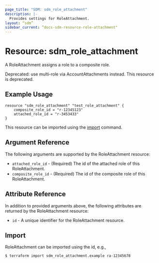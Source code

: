 ```yaml
---
page_title: "SDM: sdm_role_attachment"
description: |-
  Provides settings for RoleAttachment.
layout: “sdm”
sidebar_current: “docs-sdm-resource-role-attachment"
---
```

# Resource: sdm_role_attachment

A RoleAttachment assigns a role to a composite role.
 
 Deprecated: use multi-role via AccountAttachments instead.
This resource is deprecated.
## Example Usage

```hcl
resource "sdm_role_attachment" "test_role_attachment" {
    composite_role_id = "r-12345123"
    attached_role_id = "r-3453433"
}
```
This resource can be imported using the [import](https://www.terraform.io/docs/cli/commands/import.html) command.

## Argument Reference
The following arguments are supported by the RoleAttachment resource:
* `attached_role_id` - (Required) The id of the attached role of this RoleAttachment.
* `composite_role_id` - (Required) The id of the composite role of this RoleAttachment.
## Attribute Reference
In addition to provided arguments above, the following attributes are returned by the RoleAttachment resource:
* `id` - A unique identifier for the RoleAttachment resource.
## Import
RoleAttachment can be imported using the id, e.g.,

```
$ terraform import sdm_role_attachment.example ra-12345678
```
